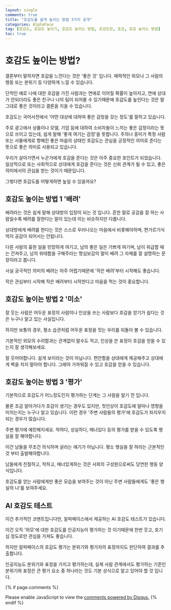 ```yaml
---
layout: single
comments: true
title: "호감도를 쉽게 높이는 방법 3가지 공개"
categories: AlphaFace
tag: [호감도, 호감도 높이기, 호감도 높이는 방법, 호감도란, 호감, 호감 높이는 방법]
toc: true
---
```


  <!-- Google addsense -->
  <script async src="https://pagead2.googlesyndication.com/pagead/js/adsbygoogle.js?client=ca-pub-2367691231152778"
    crossorigin="anonymous"></script>
  <!-- 상단 2개 -->
  <ins class="adsbygoogle" style="display:block" data-ad-client="ca-pub-2367691231152778" data-ad-slot="7442206282"
    data-ad-format="auto" data-full-width-responsive="true"></ins>
  <script>
    (adsbygoogle = window.adsbygoogle || []).push({});
  </script>

# 호감도 높이는 방법?

결론부터 말하자면 호감을 느낀다는 것은 '좋은 것' 입니다. 매력적인 외모나 그 사람의 행동 또는 분위기 등 다양하게 느낄 수 있습니다.

단적인 예로 나에 대한 호감을 가진 사람과는 연애로 이어질 확률이 높아지고, 연애 상대가 안되더라도 좋은 친구나 나의 팀이 되어줄 수 있기때문에 호감도를 높인다는 것은 말 그대로 좋은 것이라고 결론을 지을 수 있습니다.

호감도는 국어사전에서 '어떤 대상에 대하여 좋은 감정을 갖는 정도'를 말하고 있습니다.

주로 광고에서 상품이나 모델, 기업 등에 대하여 소비자들이 느끼는 좋은 감정이라는 뜻으로 쓰이고 있는데, 쉽게 말해 '좋게 여기는 감정'을 뜻합니다. 주의나 흥미가 특정 사람 또는 사물에게로 향해진 좋은 마음의 상태인 호감도는 관심을 긍정적인 의미로 준다는 뜻으로 좋은 의미로 사용되고 있습니다.

우리가 살아가면서 누군가에게 호감을 준다는 것은 아주 중요한 포인트가 되었습니다. 일상적으로 또는 사회적으로 상대에게 호감을 준다는 것은 신뢰 관계가 될 수 있고, 좋은 의미에서의 관심을 받는 것이기 때문입니다.

그렇다면 호감도를 어떻게하면 높일 수 있을까요?


## 호감도 높이는 방법 1 '배려'

배려라는 것은 쉽게 말해 상대방의 입장이 되는 것 입니다. 흔한 말로 공감을 잘 하는 사람일수록 배려를 잘한다는 말이 있는데 이는 비슷하지만 다릅니다.

상대방에게 배려를 한다는 것은 스스로 우러나오는 마음에서 비롯해야하며, 편가르기식 억지 공감이 되어서는 안됩니다.

다른 사람의 흉한 일을 민망하게 여기고, 남의 좋은 일은 기쁘게 여기며, 남이 위급할 때는 건져주고, 남의 위태함을 구해주라는 명심보감의 말이 배려 그 자체를 잘 설명하는 문장이라고 봅니다.

사실 궁극적인 의미의 배려는 아주 어렵기때문에 '작은 배려'부터 시작해도 좋습니다.

작은 관심부터 시작해 작은 배려부터 시작한다고 마음을 먹는 것이 중요합니다.


## 호감도 높이는 방법 2 '미소'

잘 웃는 사람은 어두운 표정의 사람이나 인상을 쓰는 사람보다 호감을 얻기가 쉽다는 것은 누구나 알고 있는 사실입니다.

하지만 보통의 경우, 평소 습관처럼 어두운 표정을 짓는 우리를 되돌아 볼 수 있습니다.

기본적인 외모의 수려함과는 관계없이 말수도 적고, 인상을 쓴 표정이 호감을 얻을 수 있는지 잘 생각해보세요.

잘 웃어야합니다. 쉽게 보이라는 것이 아닙니다. 편안함을 상대에게 제공해주고 상대에게 벽을 치지 말아야 합니다. 그래야 가까워질 수 있고 호감을 얻을 수 있습니다.


## 호감도 높이는 방법 3 '평가'

기본적으로 호감도가 어느정도인지 평가하는 단계는 그 사람을 알기 전 입니다.

물론 조금 알아가다가 호감이 생기는 경우도 있지만, 첫인상이 호감도에 얼마나 영향을 미치는지는 누구나 알고 있습니다. 이런 경우 '주변 사람들의 평가'에 호감도가 좌지우지되는 경우가 많습니다.

주변 평가에 예민해지세요. 착하다, 성실하다, 매너있다 등의 평가를 받을 수 있도록 행실을 잘 해야합니다.

이건 남들을 무조건 의식하며 살라는 얘기가 아닙니다. 평소 행실을 잘 하라는 근본적인 것 부터 출발해야합니다.

남들에게 친절하고, 착하고, 매너있게하는 것은 사회의 구성원으로써도 당연한 행동 양식입니다.

호감도를 얻는 사람에게만 좋은 모습을 보여주는 것이 아닌 주변 사람들에게도 '좋은 행실의 나'를 보여주세요.


## AI 호감도 테스트

이건 추가적인 코멘트입니다만, 알파페이스에서 제공하는 AI 호감도 테스트가 있습니다.

이건 오직 '외모'에 대한 호감도를 인공지능이 평가하는 것 이기때문에 한번 웃고, 호기심 정도로만 관심을 가져도 좋습니다.

하지만 알파페이스의 호감도 평가는 분위기와 평가자의 표정까지도 판단하여 결과를 추출합니다.

인공지능도 분위기와 표정을 가지고 평가하는데, 실제 사람 관계에서도 평가하는 기준인 분위기와 표정은 큰 평가 요소 중 하나라는 것도 기본 상식으로 알고 있어야 할 것 입니다.


  <!-- Google addsense -->
  <script async src="https://pagead2.googlesyndication.com/pagead/js/adsbygoogle.js?client=ca-pub-2367691231152778"
    crossorigin="anonymous"></script>
  <!-- alphaface.footer.add -->
  <ins class="adsbygoogle" style="display:block" data-ad-client="ca-pub-2367691231152778" data-ad-slot="8141421734"
    data-ad-format="auto" data-full-width-responsive="true"></ins>
  <script>
    (adsbygoogle = window.adsbygoogle || []).push({});
  </script>


{% if page.comments %}
<div id="disqus_thread"></div>
<script>
    /**
    *  RECOMMENDED CONFIGURATION VARIABLES: EDIT AND UNCOMMENT THE SECTION BELOW TO INSERT DYNAMIC VALUES FROM YOUR PLATFORM OR CMS.
    *  LEARN WHY DEFINING THESE VARIABLES IS IMPORTANT: https://disqus.com/admin/universalcode/#configuration-variables    */
    
    var disqus_config = function () {
    this.page.url = "{{ page.url | absolute_url }};";  // Replace PAGE_URL with your page's canonical URL variable
    this.page.identifier = "{{ page.id }}";; // Replace PAGE_IDENTIFIER with your page's unique identifier variable
    };
    
    (function() { // DON'T EDIT BELOW THIS LINE
    var d = document, s = d.createElement('script');
    s.src = 'https://alphafaceblog.disqus.com/embed.js';
    s.setAttribute('data-timestamp', +new Date());
    (d.head || d.body).appendChild(s);
    })();
</script>
<noscript>Please enable JavaScript to view the <a href="https://disqus.com/?ref_noscript">comments powered by Disqus.</a></noscript>
{% endif %}